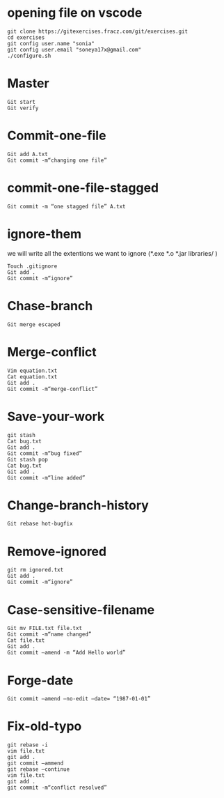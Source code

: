 # opening file on vscode

```
git clone https://gitexercises.fracz.com/git/exercises.git  
cd exercises  
git config user.name "sonia"  
git config user.email "soneya17x@gmail.com"  
./configure.sh  
```
# Master
```
Git start  
Git verify
```

# Commit-one-file
```
Git add A.txt
Git commit -m“changing one file”
```
# commit-one-file-stagged
```
Git commit -m “one stagged file” A.txt
```
# ignore-them
we will write all the extentions we want to ignore (*.exe *.o *.jar libraries/ )
```
Touch .gitignore
Git add .
Git commit -m“ignore”
```
# Chase-branch
```
Git merge escaped
```
# Merge-conflict
```
Vim equation.txt
Cat equation.txt
Git add .
Git commit -m“merge-conflict”
```
# Save-your-work
```
git stash
Cat bug.txt
Git add .
Git commit -m“bug fixed”
Git stash pop
Cat bug.txt
Git add .
Git commit -m“line added”
```
# Change-branch-history
```
Git rebase hot-bugfix
```

# Remove-ignored
```
git rm ignored.txt
Git add .
Git commit -m“ignore”
```
# Case-sensitive-filename
```
Git mv FILE.txt file.txt
Git commit -m“name changed”
Cat file.txt
Git add .
Git commit –amend -m “Add Hello world”
```
# Forge-date

```
Git commit –amend –no-edit –date= “1987-01-01”
```
# Fix-old-typo
```
git rebase -i
vim file.txt
git add .
git commit –ammend
git rebase –continue
vim file.txt
git add .
git commit -m“conflict resolved”
```
